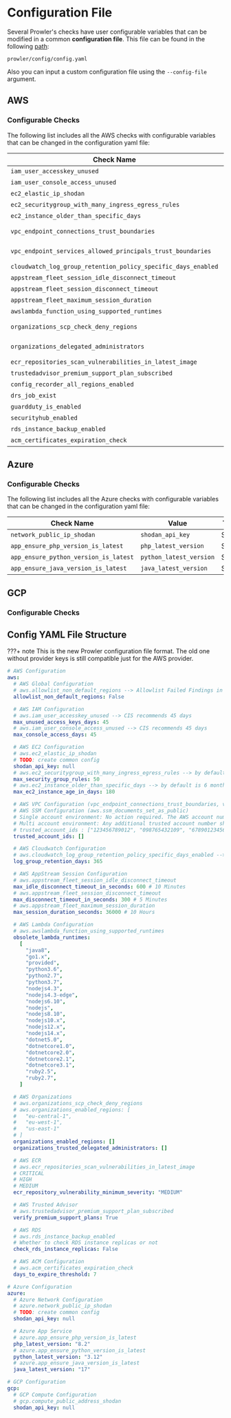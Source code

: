 # Configuration File
Several Prowler's checks have user configurable variables that can be modified in a common **configuration file**. This file can be found in the following [path](https://github.com/prowler-cloud/prowler/blob/master/prowler/config/config.yaml):
```
prowler/config/config.yaml
```

Also you can input a custom configuration file using the `--config-file` argument.

## AWS

### Configurable Checks
The following list includes all the AWS checks with configurable variables that can be changed in the configuration yaml file:

| Check Name                                                    | Value                                            | Type            |
|---------------------------------------------------------------|--------------------------------------------------|-----------------|
| `iam_user_accesskey_unused`                                   | `max_unused_access_keys_days`                    | Integer         |
| `iam_user_console_access_unused`                              | `max_console_access_days`                        | Integer         |
| `ec2_elastic_ip_shodan`                                       | `shodan_api_key`                                 | String          |
| `ec2_securitygroup_with_many_ingress_egress_rules`            | `max_security_group_rules`                       | Integer         |
| `ec2_instance_older_than_specific_days`                       | `max_ec2_instance_age_in_days`                   | Integer         |
| `vpc_endpoint_connections_trust_boundaries`                   | `trusted_account_ids`                            | List of Strings |
| `vpc_endpoint_services_allowed_principals_trust_boundaries`   | `trusted_account_ids`                            | List of Strings |
| `cloudwatch_log_group_retention_policy_specific_days_enabled` | `log_group_retention_days`                       | Integer         |
| `appstream_fleet_session_idle_disconnect_timeout`             | `max_idle_disconnect_timeout_in_seconds`         | Integer         |
| `appstream_fleet_session_disconnect_timeout`                  | `max_disconnect_timeout_in_seconds`              | Integer         |
| `appstream_fleet_maximum_session_duration`                    | `max_session_duration_seconds`                   | Integer         |
| `awslambda_function_using_supported_runtimes`                 | `obsolete_lambda_runtimes`                       | Integer         |
| `organizations_scp_check_deny_regions`                        | `organizations_enabled_regions`                  | List of Strings |
| `organizations_delegated_administrators`                      | `organizations_trusted_delegated_administrators` | List of Strings |
| `ecr_repositories_scan_vulnerabilities_in_latest_image`       | `ecr_repository_vulnerability_minimum_severity`  | String          |
| `trustedadvisor_premium_support_plan_subscribed`              | `verify_premium_support_plans`                   | Boolean         |
| `config_recorder_all_regions_enabled`                         | `allowlist_non_default_regions`                  | Boolean         |
| `drs_job_exist`                                               | `allowlist_non_default_regions`                  | Boolean         |
| `guardduty_is_enabled`                                        | `allowlist_non_default_regions`                  | Boolean         |
| `securityhub_enabled`                                         | `allowlist_non_default_regions`                  | Boolean         |
| `rds_instance_backup_enabled`                                  | `check_rds_instance_replicas`      | Boolean        |
| `acm_certificates_expiration_check`                           | `days_to_expire_threshold`                       | Integer         |

## Azure

### Configurable Checks
The following list includes all the Azure checks with configurable variables that can be changed in the configuration yaml file:

| Check Name                                                    | Value                                            | Type            |
|---------------------------------------------------------------|--------------------------------------------------|-----------------|
| `network_public_ip_shodan`                                   | `shodan_api_key`                    | String         |
| `app_ensure_php_version_is_latest`                            | `php_latest_version`                             | String          |
| `app_ensure_python_version_is_latest`                         | `python_latest_version`                          | String          |
| `app_ensure_java_version_is_latest`                           | `java_latest_version`                            | String          |


## GCP

### Configurable Checks

## Config YAML File Structure

???+ note
    This is the new Prowler configuration file format. The old one without provider keys is still compatible just for the AWS provider.

```yaml title="config.yaml"
# AWS Configuration
aws:
  # AWS Global Configuration
  # aws.allowlist_non_default_regions --> Allowlist Failed Findings in non-default regions for GuardDuty, SecurityHub, DRS and Config
  allowlist_non_default_regions: False

  # AWS IAM Configuration
  # aws.iam_user_accesskey_unused --> CIS recommends 45 days
  max_unused_access_keys_days: 45
  # aws.iam_user_console_access_unused --> CIS recommends 45 days
  max_console_access_days: 45

  # AWS EC2 Configuration
  # aws.ec2_elastic_ip_shodan
  # TODO: create common config
  shodan_api_key: null
  # aws.ec2_securitygroup_with_many_ingress_egress_rules --> by default is 50 rules
  max_security_group_rules: 50
  # aws.ec2_instance_older_than_specific_days --> by default is 6 months (180 days)
  max_ec2_instance_age_in_days: 180

  # AWS VPC Configuration (vpc_endpoint_connections_trust_boundaries, vpc_endpoint_services_allowed_principals_trust_boundaries)
  # AWS SSM Configuration (aws.ssm_documents_set_as_public)
  # Single account environment: No action required. The AWS account number will be automatically added by the checks.
  # Multi account environment: Any additional trusted account number should be added as a space separated list, e.g.
  # trusted_account_ids : ["123456789012", "098765432109", "678901234567"]
  trusted_account_ids: []

  # AWS Cloudwatch Configuration
  # aws.cloudwatch_log_group_retention_policy_specific_days_enabled --> by default is 365 days
  log_group_retention_days: 365

  # AWS AppStream Session Configuration
  # aws.appstream_fleet_session_idle_disconnect_timeout
  max_idle_disconnect_timeout_in_seconds: 600 # 10 Minutes
  # aws.appstream_fleet_session_disconnect_timeout
  max_disconnect_timeout_in_seconds: 300 # 5 Minutes
  # aws.appstream_fleet_maximum_session_duration
  max_session_duration_seconds: 36000 # 10 Hours

  # AWS Lambda Configuration
  # aws.awslambda_function_using_supported_runtimes
  obsolete_lambda_runtimes:
    [
      "java8",
      "go1.x",
      "provided",
      "python3.6",
      "python2.7",
      "python3.7",
      "nodejs4.3",
      "nodejs4.3-edge",
      "nodejs6.10",
      "nodejs",
      "nodejs8.10",
      "nodejs10.x",
      "nodejs12.x",
      "nodejs14.x",
      "dotnet5.0",
      "dotnetcore1.0",
      "dotnetcore2.0",
      "dotnetcore2.1",
      "dotnetcore3.1",
      "ruby2.5",
      "ruby2.7",
    ]

  # AWS Organizations
  # aws.organizations_scp_check_deny_regions
  # aws.organizations_enabled_regions: [
  #   "eu-central-1",
  #   "eu-west-1",
  #   "us-east-1"
  # ]
  organizations_enabled_regions: []
  organizations_trusted_delegated_administrators: []

  # AWS ECR
  # aws.ecr_repositories_scan_vulnerabilities_in_latest_image
  # CRITICAL
  # HIGH
  # MEDIUM
  ecr_repository_vulnerability_minimum_severity: "MEDIUM"

  # AWS Trusted Advisor
  # aws.trustedadvisor_premium_support_plan_subscribed
  verify_premium_support_plans: True

  # AWS RDS
  # aws.rds_instance_backup_enabled
  # Whether to check RDS instance replicas or not
  check_rds_instance_replicas: False

  # AWS ACM Configuration
  # aws.acm_certificates_expiration_check
  days_to_expire_threshold: 7

# Azure Configuration
azure:
  # Azure Network Configuration
  # azure.network_public_ip_shodan
  # TODO: create common config
  shodan_api_key: null

  # Azure App Service
  # azure.app_ensure_php_version_is_latest
  php_latest_version: "8.2"
  # azure.app_ensure_python_version_is_latest
  python_latest_version: "3.12"
  # azure.app_ensure_java_version_is_latest
  java_latest_version: "17"

# GCP Configuration
gcp:
  # GCP Compute Configuration
  # gcp.compute_public_address_shodan
  shodan_api_key: null

```
